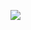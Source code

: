 ![](https://raw.githubusercontent.com/yingming006/img-hosting/master/PicGo/image-20200817183459318.png)
